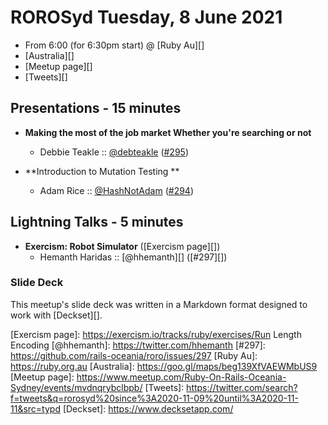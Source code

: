 # ROROSyd Tuesday, 8 June 2021

- From 6:00 (for 6:30pm start) @ [Ruby Au][]
- [Australia][]
- [Meetup page][]
- [Tweets][]

## Presentations - 15 minutes

- **Making the most of the job market Whether you're searching or not**
  - Debbie Teakle :: [@debteakle][] ([#295][])


- **Introduction to Mutation Testing **
  - Adam Rice :: [@HashNotAdam][] ([#294][])

## Lightning Talks - 5 minutes

- **Exercism: Robot Simulator** ([Exercism page][])
  - Hemanth Haridas :: [@hhemanth][] ([#297][])

### Slide Deck

This meetup's slide deck was written in a Markdown format designed to work with
[Deckset][].

[@debteakle]: https://twitter.com/debteakle
[#295]: https://github.com/rails-oceania/roro/issues/295
[@HashNotAdam]: https://twitter.com/HashNotAdam
[#294]: https://github.com/rails-oceania/roro/issues/294
[Exercism page]: https://exercism.io/tracks/ruby/exercises/Run Length Encoding
[@hhemanth]: https://twitter.com/hhemanth
[#297]: https://github.com/rails-oceania/roro/issues/297
[Ruby Au]: https://ruby.org.au
[Australia]: https://goo.gl/maps/beg139XfVAEWMbUS9
[Meetup page]: https://www.meetup.com/Ruby-On-Rails-Oceania-Sydney/events/mvdnqrybclbpb/
[Tweets]: https://twitter.com/search?f=tweets&q=rorosyd%20since%3A2020-11-09%20until%3A2020-11-11&src=typd
[Deckset]: https://www.decksetapp.com/
